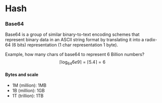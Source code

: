 # Hash
### Base64
Base64 is a group of similar binary-to-text encoding schemes that represent binary data in an ASCII string format by translating it into a radix-64 (6 bits) representation (1 char representation 1 byte). 

Example, how many chars of base64 to represent 6 Billion numbers?
$$
\lceil\log_{64}{6e9}\rceil = \lceil5.4\rceil = 6
$$

#### Bytes and scale
* 1M (million): 1MB
* 1B (million): 1GB
* 1T (trillion): 1TB



